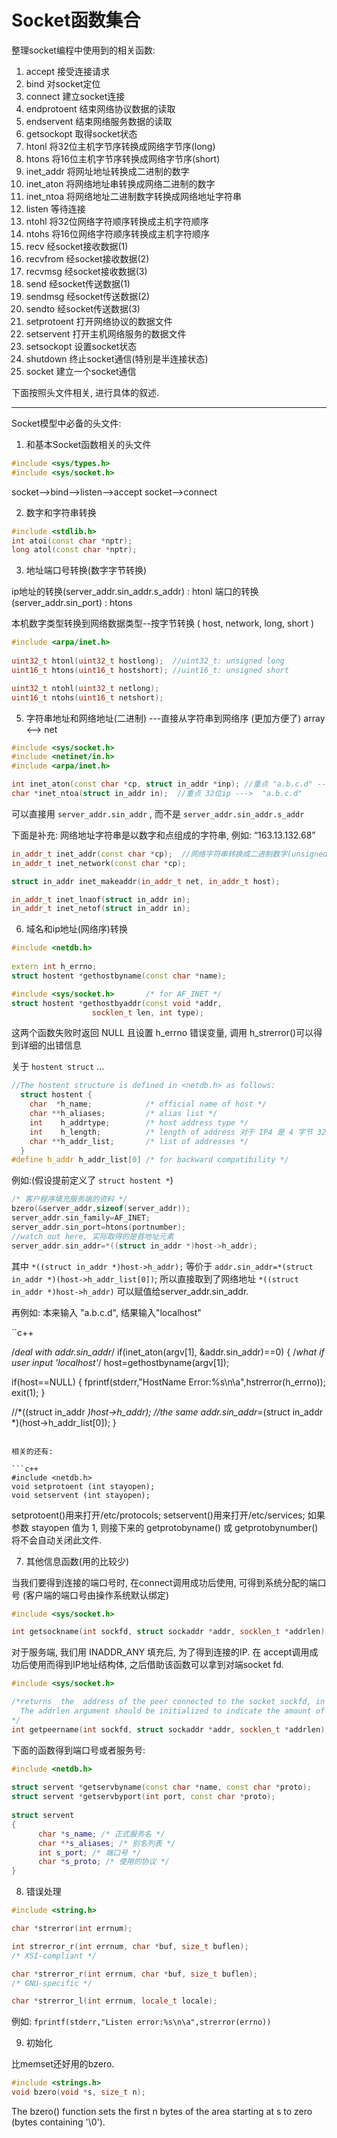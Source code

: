# Socket函数集合

整理socket编程中使用到的相关函数:


1. accept       接受连接请求
2. bind         对socket定位
3. connect      建立socket连接
4. endprotoent  结束网络协议数据的读取
5. endservent   结束网络服务数据的读取
6. getsockopt   取得socket状态
7. htonl        将32位主机字节序转换成网络字节序(long)
8. htons        将16位主机字节序转换成网络字节序(short)
9. inet_addr    将网址地址转换成二进制的数字
10. inet_aton   将网络地址串转换成网络二进制的数字
11. inet_ntoa   将网络地址二进制数字转换成网络地址字符串
12. listen      等待连接
13. ntohl       将32位网络字符顺序转换成主机字符顺序
14. ntohs       将16位网络字符顺序转换成主机字符顺序
15. recv        经socket接收数据(1)
16. recvfrom    经socket接收数据(2)
17. recvmsg     经socket接收数据(3)
18. send        经socket传送数据(1)
19. sendmsg     经socket传送数据(2)
20. sendto      经socket传送数据(3)
21. setprotoent 打开网络协议的数据文件
22. setservent  打开主机网络服务的数据文件
23. setsockopt  设置socket状态
24. shutdown    终止socket通信(特别是半连接状态)
25. socket      建立一个socket通信



下面按照头文件相关, 进行具体的叙述.

---


Socket模型中必备的头文件:

1. 和基本Socket函数相关的头文件

```c++
#include <sys/types.h>
#include <sys/socket.h>
```

socket-->bind-->listen-->accept
socket-->connect



2. 数字和字符串转换

```c++
#include <stdlib.h>
int atoi(const char *nptr);
long atol(const char *nptr);
```


3. 地址端口号转换(数字字节转换)

ip地址的转换(server_addr.sin_addr.s_addr) :  htonl
端口的转换(server_addr.sin_port) : htons

本机数字类型转换到网络数据类型--按字节转换
( host, network, long, short )

```c++
#include <arpa/inet.h>
  
uint32_t htonl(uint32_t hostlong);  //uint32_t: unsigned long 
uint16_t htons(uint16_t hostshort); //uint16_t: unsigned short

uint32_t ntohl(uint32_t netlong);
uint16_t ntohs(uint16_t netshort);
```


5.  字符串地址和网络地址(二进制)  ---直接从字符串到网络序 (更加方便了)
 array <--> net
```c++
#include <sys/socket.h>
#include <netinet/in.h>
#include <arpa/inet.h>

int inet_aton(const char *cp, struct in_addr *inp); //重点 "a.b.c.d" ---> 32位ip
char *inet_ntoa(struct in_addr in);  //重点 32位ip --->  "a.b.c.d" 
```
可以直接用 `server_addr.sin_addr` , 而不是 `server_addr.sin_addr.s_addr`

下面是补充:
网络地址字符串是以数字和点组成的字符串, 例如: “163.13.132.68”
  
```c++
in_addr_t inet_addr(const char *cp);  //网络字符串转换成二进制数字(unsigned long int), 
in_addr_t inet_network(const char *cp);

struct in_addr inet_makeaddr(in_addr_t net, in_addr_t host);

in_addr_t inet_lnaof(struct in_addr in);
in_addr_t inet_netof(struct in_addr in);
```


  
6. 域名和ip地址(网络序)转换

```c++
#include <netdb.h>
  
extern int h_errno;
struct hostent *gethostbyname(const char *name);

#include <sys/socket.h>       /* for AF_INET */
struct hostent *gethostbyaddr(const void *addr,
			      socklen_t len, int type);
```

这两个函数失败时返回 NULL 且设置 h_errno 错误变量, 调用 h_strerror()可以得到详细的出错信息

关于 `hostent struct` ...
```c++
//The hostent structure is defined in <netdb.h> as follows:
  struct hostent {
    char  *h_name;            /* official name of host */
    char **h_aliases;         /* alias list */
    int    h_addrtype;        /* host address type */
    int    h_length;          /* length of address 对于 IP4 是 4 字节 32 位*/
    char **h_addr_list;       /* list of addresses */
  }
#define h_addr h_addr_list[0] /* for backward compatibility */

```

例如:(假设提前定义了 `struct hostent *`)

```c++
/* 客户程序填充服务端的资料 */
bzero(&server_addr,sizeof(server_addr));
server_addr.sin_family=AF_INET;
server_addr.sin_port=htons(portnumber);
//watch out here, 实际取得的是首地址元素
server_addr.sin_addr=*((struct in_addr *)host->h_addr);   
```

其中 `*((struct in_addr *)host->h_addr);` 等价于 `addr.sin_addr=*(struct in_addr *)(host->h_addr_list[0])`;
所以直接取到了网络地址 `*((struct in_addr *)host->h_addr)` 可以赋值给server_addr.sin_addr.

再例如:
本来输入 "a.b.c.d", 结果输入"localhost"

``c++

/*deal with addr.sin_addr*/
if(inet_aton(argv[1], &addr.sin_addr)==0) { /*what if user input 'localhost'*/
  host=gethostbyname(argv[1]);
  
  if(host==NULL) {
    fprintf(stderr,"HostName Error:%s\n\a",hstrerror(h_errno));
    exit(1);
  }

  //*((struct in_addr *)host->h_addr); //the same
  addr.sin_addr=*(struct in_addr *)(host->h_addr_list[0]);
}

```

相关的还有:

```c++
#include <netdb.h>
void setprotoent (int stayopen);
void setservent (int stayopen);
```

setprotoent()用来打开/etc/protocols; setservent()用来打开/etc/services;
如果参数 stayopen 值为 1, 则接下来的 getprotobyname() 或 getprotobynumber() 将不会自动关闭此文件.



7. 其他信息函数(用的比较少)

当我们要得到连接的端口号时, 在connect调用成功后使用, 可得到系统分配的端口号
(客户端的端口号由操作系统默认绑定)
```c++
#include <sys/socket.h>

int getsockname(int sockfd, struct sockaddr *addr, socklen_t *addrlen);
```

对于服务端, 我们用 INADDR_ANY 填充后, 为了得到连接的IP. 在 accept调用成功后使用而得到IP地址结构体,
之后借助该函数可以拿到对端socket fd.
```c++
#include <sys/socket.h>

/*returns  the  address of the peer connected to the socket sockfd, in the buffer pointed to by addr.
  The addrlen argument should be initialized to indicate the amount of space pointed to by addr.
*/
int getpeername(int sockfd, struct sockaddr *addr, socklen_t *addrlen);
```

下面的函数得到端口号或者服务号:

```c++
#include <netdb.h>
  
struct servent *getservbyname(const char *name, const char *proto); 
struct servent *getservbyport(int port, const char *proto);
    
struct servent
{
      char *s_name; /* 正式服务名 */
      char **s_aliases; /* 别名列表 */
      int s_port; /* 端口号 */
      char *s_proto; /* 使用的协议 */
}
```



8. 错误处理

```c++
#include <string.h>

char *strerror(int errnum);

int strerror_r(int errnum, char *buf, size_t buflen);
/* XSI-compliant */

char *strerror_r(int errnum, char *buf, size_t buflen);
/* GNU-specific */

char *strerror_l(int errnum, locale_t locale);
```

例如: 
 `fprintf(stderr,"Listen error:%s\n\a",strerror(errno))`



9. 初始化

比memset还好用的bzero.
```c++
#include <strings.h>
void bzero(void *s, size_t n);
```

The bzero() function sets the first n bytes of the area starting at s to zero (bytes containing '\0').


